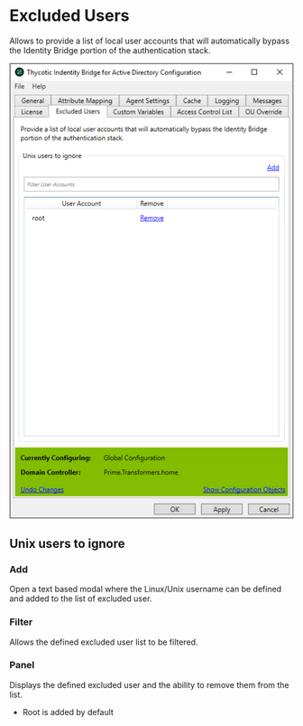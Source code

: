 [title]: # (Excluded Users)
[tags]: # (panel)
[priority]: # (4)
# Excluded Users

Allows to provide a list of local user accounts that will automatically bypass the Identity Bridge portion of the authentication stack.

![excluded users](../images/excl-users.png "Excluded Users tab of the Bridge Configuration tool")

## Unix users to ignore

### Add

Open a text based modal where the Linux/Unix username can be defined and added to the list of excluded user.

### Filter

Allows the defined excluded user list to be filtered.

### Panel

Displays the defined excluded user and the ability to remove them from the list.

* Root is added by default
